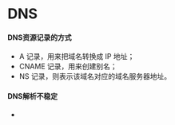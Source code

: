 # DNS
#### DNS资源记录的方式
* A 记录，用来把域名转换成 IP 地址；
* CNAME 记录，用来创建别名；
* NS 记录，则表示该域名对应的域名服务器地址。

#### DNS解析不稳定
* 
